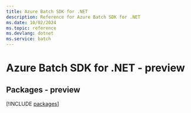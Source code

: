 ```yaml
---
title: Azure Batch SDK for .NET
description: Reference for Azure Batch SDK for .NET
ms.date: 10/02/2024
ms.topic: reference
ms.devlang: dotnet
ms.service: batch
---
```

# Azure Batch SDK for .NET - preview
## Packages - preview
[!INCLUDE [packages](batch-index.md)]